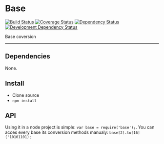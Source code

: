 # Base

[![Build Status](https://img.shields.io/travis/opensoars/base.svg?style=flat)](https://travis-ci.org/opensoars/base)
[![Coverage Status](https://img.shields.io/coveralls/opensoars/base.svg?style=flat)](https://coveralls.io/r/opensoars/base)
[![Dependency Status](https://david-dm.org/opensoars/base.svg?style=flat)](https://david-dm.org/opensoars/base)
[![Development Dependency Status](https://david-dm.org/opensoars/base/dev-status.svg?style=flat)](https://david-dm.org/opensoars/base#info=devDependencies&view=table)


Base coversion

---


## Dependencies
None.

## Install
* Clone source
* `npm install`


## API
Using it in a node project is simple: `var base = require('base');`. You can acces every base its conversion methods manualy: `base[2].to[16]('10101101);`